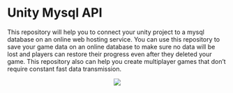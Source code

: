 # Unity Mysql API
This repository will help you to connect your unity project to a mysql database on an online web hosting service. You can use this repository to save your game data on an online database to make sure no data will be lost and players can restore their progress even after they deleted your game. This repository also can help you create multiplayer games that don’t require constant fast data transmission.

<p align="center"><img src="https://user-images.githubusercontent.com/75361058/129401946-c6b40762-c080-4ae3-ba76-10864274cd81.png"></p>
